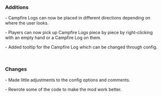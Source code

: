 <h3>Additions</h3>
<p>- Campfire Logs can now be placed in different directions depending on where the user looks.</p>
<p>- Players can now pick up Campfire Logs piece by piece by right-clicking with an empty hand or a Campfire Log on them.</p>
<p>- Added tooltip for the Campfire Log which can be changed through config.</p>
<p>&nbsp;</p>

<h3>Changes</h3>
<p>- Made little adjustments to the config options and comments.</p>
<p>- Rewrote some of the code to make the mod work better.</p>